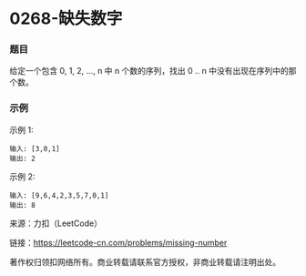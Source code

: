 # 0268-缺失数字

### 题目

给定一个包含 0, 1, 2, ..., n 中 n 个数的序列，找出 0 .. n 中没有出现在序列中的那个数。

### 示例

示例 1:

    输入: [3,0,1]
    输出: 2
示例 2:

    输入: [9,6,4,2,3,5,7,0,1]
    输出: 8

来源：力扣（LeetCode）

链接：https://leetcode-cn.com/problems/missing-number

著作权归领扣网络所有。商业转载请联系官方授权，非商业转载请注明出处。